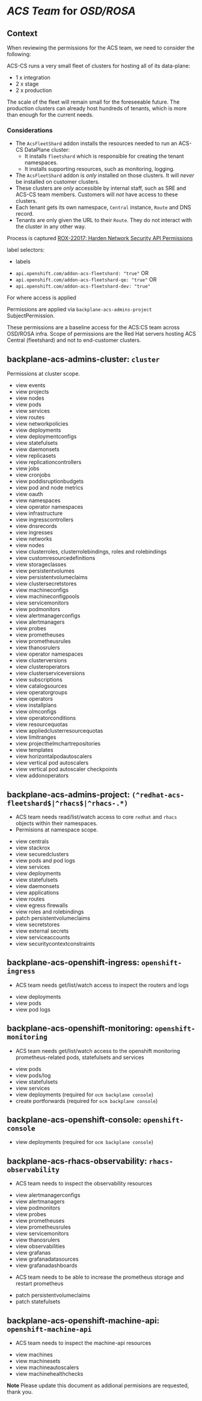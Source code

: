 # *ACS Team* for *OSD/ROSA*

## Context

When reviewing the permissions for the ACS team, we need to consider the following:

ACS-CS runs a very small fleet of clusters for hosting all of its data-plane:
- 1 x integration
- 2 x stage
- 2 x production

The scale of the fleet will remain small for the foreseeable future.
The production clusters can already host hundreds of tenants, which is more
than enough for the current needs.

### Considerations
- The `AcsFleetShard` addon installs the resources needed to run an ACS-CS DataPlane cluster:
  - It installs `fleetshard` which is responsible for creating the tenant namespaces.
  - It installs supporting resources, such as monitoring, logging.
- The `AcsFleetShard` addon is *only* installed on those clusters. It will *never* be installed on customer clusters.
- These clusters are *only* accessible by internal staff, such as SRE and ACS-CS team members. Customers will *not* have access to these clusters.
- Each tenant gets its own namespace, `Central` instance, `Route` and DNS record.
- Tenants are only given the URL to their `Route`. They do not interact with the cluster in any other way.

Process is captured [ROX-22017: Harden Network Security API Permissions](https://docs.google.com/document/d/1lyzFjK51py6o62zS5ErPFLbCNVJfq4e5PvVI2Y2z0Mg/edit)

label selectors:
* labels
- `api.openshift.com/addon-acs-fleetshard: "true"` OR
- `api.openshift.com/addon-acs-fleetshard-qe: "true"` OR
- `api.openshift.com/addon-acs-fleetshard-dev: "true"`

For where access is applied

Permissions are applied via `backplane-acs-admins-project` SubjectPermission.

These permissions are a baseline access for the ACS:CS team across OSD/ROSA infra.  Scope of permissions are the Red Hat servers hosting ACS Central (fleetshard) and not to end-customer clusters.

## backplane-acs-admins-cluster: `cluster`
Permissions at cluster scope.

* view events
* view projects
* view nodes
* view pods
* view services
* view routes
* view networkpolicies
* view deployments
* view deploymentconfigs
* view statefulsets
* view daemonsets
* view replicasets
* view replicationcontrollers
* view jobs
* view cronjobs
* view poddisruptionbudgets
* view pod and node metrics
* view oauth
* view namespaces
* view operator namespaces
* view infrastructure
* view ingresscontrollers
* view dnsrecords
* view ingresses
* view networks
* view nodes
* view clusterroles, clusterrolebindings, roles and rolebindings
* view customresourcedefinitions
* view storageclasses
* view persistentvolumes
* view persistentvolumeclaims
* view clustersecretstores
* view machineconfigs
* view machineconfigpools
* view servicemonitors
* view podmonitors
* view alertmanagerconfigs
* view alertmanagers
* view probes
* view prometheuses
* view prometheusrules
* view thanosrulers
* view operator namespaces
* view clusterversions
* view clusteroperators
* view clusterserviceversions
* view subscriptions
* view catalogsources
* view operatorgroups
* view operators
* view installplans
* view olmconfigs
* view operatorconditions
* view resourcequotas
* view appliedclusterresourcequotas
* view limitranges
* view projecthelmchartrepositories
* view templates
* view horizontalpodautoscalers
* view vertical pod autoscalers
* view vertical pod autoscaler checkpoints
* view addonoperators

## backplane-acs-admins-project: `(^redhat-acs-fleetshard$|^rhacs$|^rhacs-.*)`
- ACS team needs read/list/watch access to core `redhat` and `rhacs` objects within their namespaces.
- Permisions at namespace scope.

* view centrals
* view stackrox
* view securedclusters
* view pods and pod logs
* view services
* view deployments
* view statefulsets
* view daemonsets
* view applications
* view routes
* view egress firewalls
* view roles and rolebindings
* patch persistentvolumeclaims
* view secretstores
* view external secrets
* view serviceaccounts
* view securitycontextconstraints

## backplane-acs-openshift-ingress: `openshift-ingress`

- ACS team needs get/list/watch access to inspect the routers and logs

* view deployments
* view pods
* view pod logs

## backplane-acs-openshift-monitoring: `openshift-monitoring`

- ACS team needs get/list/watch access to the openshift monitoring prometheus-related pods, statefulsets and services

* view pods
* view pods/log
* view statefulsets
* view services
* view deployments (required for `ocm backplane console`)
* create portforwards (required for `ocm backplane console`)

## backplane-acs-openshift-console: `openshift-console`

* view deployments (required for `ocm backplane console`)

## backplane-acs-rhacs-observability: `rhacs-observability`

- ACS team needs to inspect the observability resources

* view alertmanagerconfigs
* view alertmanagers
* view podmonitors
* view probes
* view prometheuses
* view prometheusrules
* view servicemonitors
* view thanosrulers
* view observabilities
* view grafanas
* view grafanadatasources
* view grafanadashboards

- ACS team needs to be able to increase the prometheus storage and restart prometheus

* patch persistentvolumeclaims
* patch statefulsets

## backplane-acs-openshift-machine-api: `openshift-machine-api`

- ACS team needs to inspect the machine-api resources

* view machines
* view machinesets
* view machineautoscalers
* view machinehealthchecks

**Note** Please update this document as addional permisions are requested, thank you.
